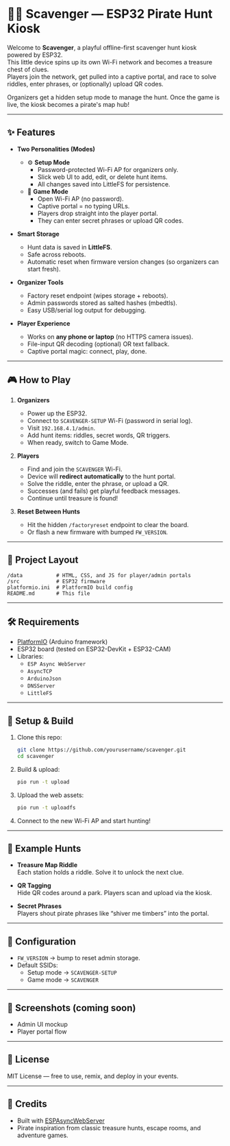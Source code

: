 # 🏴‍☠️ Scavenger — ESP32 Pirate Hunt Kiosk

Welcome to **Scavenger**, a playful offline-first scavenger hunt kiosk powered by ESP32.  
This little device spins up its own Wi-Fi network and becomes a treasure chest of clues.  
Players join the network, get pulled into a captive portal, and race to solve riddles, enter phrases, or (optionally) upload QR codes.  

Organizers get a hidden setup mode to manage the hunt. Once the game is live, the kiosk becomes a pirate's map hub!

---

## ✨ Features

- **Two Personalities (Modes)**
  - ⚙️ **Setup Mode**  
    - Password-protected Wi-Fi AP for organizers only.  
    - Slick web UI to add, edit, or delete hunt items.  
    - All changes saved into LittleFS for persistence.  
  - 🏃 **Game Mode**  
    - Open Wi-Fi AP (no password).  
    - Captive portal = no typing URLs.  
    - Players drop straight into the player portal.  
    - They can enter secret phrases or upload QR codes.  

- **Smart Storage**
  - Hunt data is saved in **LittleFS**.  
  - Safe across reboots.  
  - Automatic reset when firmware version changes (so organizers can start fresh).  

- **Organizer Tools**
  - Factory reset endpoint (wipes storage + reboots).  
  - Admin passwords stored as salted hashes (mbedtls).  
  - Easy USB/serial log output for debugging.  

- **Player Experience**
  - Works on **any phone or laptop** (no HTTPS camera issues).  
  - File-input QR decoding (optional) OR text fallback.  
  - Captive portal magic: connect, play, done.  

---

## 🎮 How to Play

1. **Organizers**  
   - Power up the ESP32.  
   - Connect to `SCAVENGER-SETUP` Wi-Fi (password in serial log).  
   - Visit `192.168.4.1/admin`.  
   - Add hunt items: riddles, secret words, QR triggers.  
   - When ready, switch to Game Mode.  

2. **Players**  
   - Find and join the `SCAVENGER` Wi-Fi.  
   - Device will **redirect automatically** to the hunt portal.  
   - Solve the riddle, enter the phrase, or upload a QR.  
   - Successes (and fails) get playful feedback messages.  
   - Continue until treasure is found!  

3. **Reset Between Hunts**  
   - Hit the hidden `/factoryreset` endpoint to clear the board.  
   - Or flash a new firmware with bumped `FW_VERSION`.  

---

## 📂 Project Layout

```
/data           # HTML, CSS, and JS for player/admin portals
/src            # ESP32 firmware
platformio.ini  # PlatformIO build config
README.md       # This file
```

---

## 🛠️ Requirements

- [PlatformIO](https://platformio.org/) (Arduino framework)  
- ESP32 board (tested on ESP32-DevKit + ESP32-CAM)  
- Libraries:  
  - `ESP Async WebServer`  
  - `AsyncTCP`  
  - `ArduinoJson`  
  - `DNSServer`  
  - `LittleFS`  

---

## 🚀 Setup & Build

1. Clone this repo:  
   ```bash
   git clone https://github.com/yourusername/scavenger.git
   cd scavenger
   ```

2. Build & upload:  
   ```bash
   pio run -t upload
   ```

3. Upload the web assets:  
   ```bash
   pio run -t uploadfs
   ```

4. Connect to the new Wi-Fi AP and start hunting!  

---

## 🧭 Example Hunts

- **Treasure Map Riddle**  
  Each station holds a riddle. Solve it to unlock the next clue.  

- **QR Tagging**  
  Hide QR codes around a park. Players scan and upload via the kiosk.  

- **Secret Phrases**  
  Players shout pirate phrases like “shiver me timbers” into the portal.  

---

## 🔧 Configuration

- `FW_VERSION` → bump to reset admin storage.  
- Default SSIDs:  
  - Setup mode → `SCAVENGER-SETUP`  
  - Game mode → `SCAVENGER`  

---

## 📸 Screenshots (coming soon)

- Admin UI mockup  
- Player portal flow  

---

## 📜 License

MIT License — free to use, remix, and deploy in your events.  

---

## 🙌 Credits

- Built with [ESPAsyncWebServer](https://github.com/me-no-dev/ESPAsyncWebServer)  
- Pirate inspiration from classic treasure hunts, escape rooms, and adventure games.  
